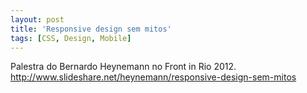 ```yaml
---
layout: post
title: 'Responsive design sem mitos'
tags: [CSS, Design, Mobile]
---
```


Palestra do Bernardo Heynemann no Front in Rio 2012.<br>
<http://www.slideshare.net/heynemann/responsive-design-sem-mitos>
